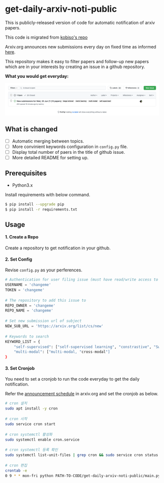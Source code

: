 # get-daily-arxiv-noti-public

This is publicly-released version of code for automatic notification of arxiv papers.

This code is migrated from [kobiso's repo](https://github.com/kobiso/get-daily-arxiv-noti)

Arxiv.org announces new submissions every day on fixed time as informed [here](https://arxiv.org/help/submit).

This repository makes it easy to filter papers and follow-up new papers which are in your interests by creating an issue in a github repository.

**What you would get everyday:**

<img src="https://raw.githubusercontent.com/nashory/get-daily-arxiv-noti-public/master/img/sample.png"></img>

## What is changed
+ [ ] Automatic merging between topics.
+ [ ] More convinient keywords configuration in `config.py` file.
+ [ ] Display total number of paers in the title of github issue.
+ [ ] More detailed README for setting up.

## Prerequisites
- Python3.x

Install requirements with below command.

```bash
$ pip install --upgrade pip
$ pip install -r requirements.txt
```

## Usage

#### 1. Create a Repo
Create a repository to get notification in your github.

#### 2. Set Config
Revise `config.py` as your perferences.

```python
# Authentication for user filing issue (must have read/write access to repository to add issue to)
USERNAME = 'changeme'
TOKEN = 'changeme'

# The repository to add this issue to
REPO_OWNER = 'changeme'
REPO_NAME = 'changeme'

# Set new submission url of subject
NEW_SUB_URL = 'https://arxiv.org/list/cs/new'

# Keywords to search
KEYWORD_LIST = {
	"self-supervised": ["self-supervised learning", "constrastive", "SwAV"],
	"multi-modal": ["multi-modal, "cross-modal"]
}
```

#### 3. Set Cronjob
You need to set a cronjob to run the code everyday to get the daily notification.

Refer the [announcement schedule](https://arxiv.org/help/submit) in arxiv.org and set the cronjob as below.

```bash
# cron 설치
sudo apt install -y cron

# cron 시작
sudo service cron start

# cron systemctl 활성화
sudo systemctl enable cron.service

# cron systemctl 등록 확인
sudo systemctl list-unit-files | grep cron && sudo service cron status

# cron 편집
crontab -e
0 9 * * mon-fri python PATH-TO-CODE/get-daily-arxiv-noti-public/main.py
```
